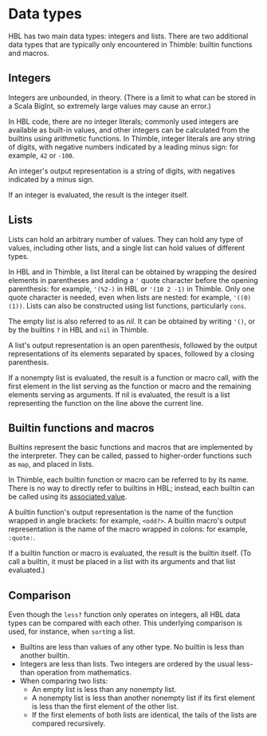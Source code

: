 # Data types

HBL has two main data types: integers and lists. There are two additional data types that are typically only encountered in Thimble: builtin functions and macros.

## Integers

Integers are unbounded, in theory. (There is a limit to what can be stored in a Scala BigInt, so extremely large values may cause an error.)

In HBL code, there are no integer literals; commonly used integers are available as built-in values, and other integers can be calculated from the builtins using arithmetic functions. In Thimble, integer literals are any string of digits, with negative numbers indicated by a leading minus sign: for example, `42` or `-100`.

An integer's output representation is a string of digits, with negatives indicated by a minus sign.

If an integer is evaluated, the result is the integer itself.

## Lists

Lists can hold an arbitrary number of values. They can hold any type of values, including other lists, and a single list can hold values of different types.

In HBL and in Thimble, a list literal can be obtained by wrapping the desired elements in parentheses and adding a `'` quote character before the opening parenthesis: for example, `'(%2-)` in HBL or `'(10 2 -1)` in Thimble. Only  one quote character is needed, even when lists are nested: for example, `'((0)(1))`. Lists can also be constructed using list functions, particularly `cons`.

The empty list is also referred to as *nil*. It can be obtained by writing `'()`, or by the builtins `?` in HBL and `nil` in Thimble.

A list's output representation is an open parenthesis, followed by the output representations of its elements separated by spaces, followed by a closing parenthesis.

If a nonempty list is evaluated, the result is a function or macro call, with the first element in the list serving as the function or macro and the remaining elements serving as arguments. If nil is evaluated, the result is a list representing the function on the line above the current line.

## Builtin functions and macros

Builtins represent the basic functions and macros that are implemented by the interpreter. They can be called, passed to higher-order functions such as `map`, and placed in lists.

In Thimble, each builtin function or macro can be referred to by its name. There is no way to directly refer to builtins in HBL; instead, each builtin can be called using its [associated value](./hbl-builtins.md).

A builtin function's output representation is the name of the function wrapped in angle brackets: for example, `<odd?>`. A builtin macro's output representation is the name of the macro wrapped in colons: for example, `:quote:`.

If a builtin function or macro is evaluated, the result is the builtin itself. (To call a builtin, it must be placed in a list with its arguments and that list evaluated.)

## Comparison

Even though the `less?` function only operates on integers, all HBL data types can be compared with each other. This underlying comparison is used, for instance, when `sort`ing a list.

- Builtins are less than values of any other type. No builtin is less than another builtin.
- Integers are less than lists. Two integers are ordered by the usual less-than operation from mathematics.
- When comparing two lists:
    - An empty list is less than any nonempty list.
    - A nonempty list is less than another nonempty list if its first element is less than the first element of the other list.
    - If the first elements of both lists are identical, the tails of the lists are compared recursively.

